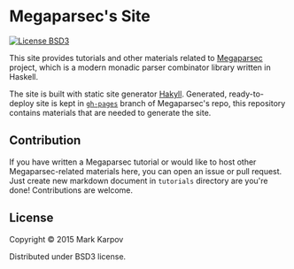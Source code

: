 # Megaparsec's Site

[![License BSD3](https://img.shields.io/badge/license-BSD3-brightgreen.svg)](http://opensource.org/licenses/BSD-3-Clause)

This site provides tutorials and other materials related to
[Megaparsec](https://github.com/mrkkrp/megaparsec) project, which is a
modern monadic parser combinator library written in Haskell.

The site is built with static site generator
[Hakyll](https://github.com/jaspervdj/hakyll). Generated, ready-to-deploy
site is kept in
[`gh-pages`](https://github.com/mrkkrp/megaparsec/tree/gh-pages) branch of
Megaparsec's repo, this repository contains materials that are needed to
generate the site.

## Contribution

If you have written a Megaparsec tutorial or would like to host other
Megaparsec-related materials here, you can open an issue or pull
request. Just create new markdown document in `tutorials` directory are
you're done! Contributions are welcome.

## License

Copyright © 2015 Mark Karpov

Distributed under BSD3 license.
